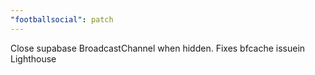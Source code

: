 ```yaml
---
"footballsocial": patch
---
```


Close supabase BroadcastChannel when hidden. Fixes bfcache issuein Lighthouse
